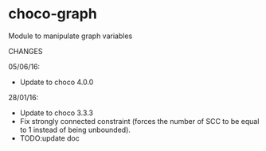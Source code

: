choco-graph
===========

Module to manipulate graph variables

CHANGES

05/06/16:
- Update to choco 4.0.0

28/01/16:
- Update to choco 3.3.3
- Fix strongly connected constraint (forces the number of SCC to be equal to 1 instead of being unbounded).
- TODO:update doc

